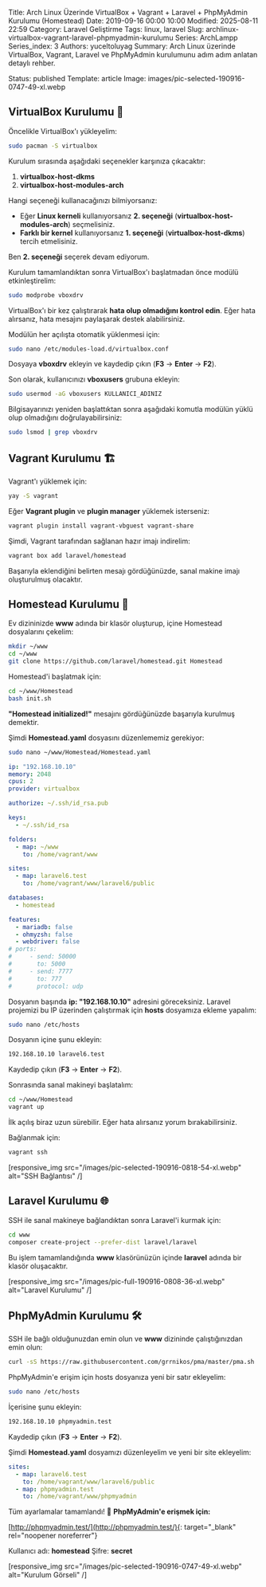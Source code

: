 Title: Arch Linux Üzerinde VirtualBox + Vagrant + Laravel + PhpMyAdmin Kurulumu (Homestead)
Date: 2019-09-16 00:00 10:00
Modified: 2025-08-11 22:59
Category: Laravel Geliştirme
Tags: linux, laravel
Slug: archlinux-virtualbox-vagrant-laravel-phpmyadmin-kurulumu
Series: ArchLampp
Series_index: 3
Authors: yuceltoluyag
Summary: Arch Linux üzerinde VirtualBox, Vagrant, Laravel ve PhpMyAdmin kurulumunu adım adım anlatan detaylı rehber.

Status: published
Template: article
Image: images/pic-selected-190916-0747-49-xl.webp

## VirtualBox Kurulumu 🚀

Öncelikle VirtualBox'ı yükleyelim:

```bash
sudo pacman -S virtualbox
```

Kurulum sırasında aşağıdaki seçenekler karşınıza çıkacaktır:

1. **virtualbox-host-dkms**
2. **virtualbox-host-modules-arch**

Hangi seçeneği kullanacağınızı bilmiyorsanız:

- Eğer **Linux kerneli** kullanıyorsanız **2. seçeneği** (**virtualbox-host-modules-arch**) seçmelisiniz.
- **Farklı bir kernel** kullanıyorsanız **1. seçeneği** (**virtualbox-host-dkms**) tercih etmelisiniz.

Ben **2. seçeneği** seçerek devam ediyorum.

Kurulum tamamlandıktan sonra VirtualBox'ı başlatmadan önce modülü etkinleştirelim:

```bash
sudo modprobe vboxdrv
```

VirtualBox'ı bir kez çalıştırarak **hata olup olmadığını kontrol edin**. Eğer hata alırsanız, hata mesajını paylaşarak destek alabilirsiniz.

Modülün her açılışta otomatik yüklenmesi için:

```bash
sudo nano /etc/modules-load.d/virtualbox.conf
```

Dosyaya **vboxdrv** ekleyin ve kaydedip çıkın (**F3** -> **Enter** -> **F2**).

Son olarak, kullanıcınızı **vboxusers** grubuna ekleyin:

```bash
sudo usermod -aG vboxusers KULLANICI_ADINIZ
```

Bilgisayarınızı yeniden başlattıktan sonra aşağıdaki komutla modülün yüklü olup olmadığını doğrulayabilirsiniz:

```bash
sudo lsmod | grep vboxdrv
```

## Vagrant Kurulumu 🏗️

Vagrant'ı yüklemek için:

```bash
yay -S vagrant
```

Eğer **Vagrant plugin** ve **plugin manager** yüklemek isterseniz:

```bash
vagrant plugin install vagrant-vbguest vagrant-share
```

Şimdi, Vagrant tarafından sağlanan hazır imajı indirelim:

```bash
vagrant box add laravel/homestead
```

Başarıyla eklendiğini belirten mesajı gördüğünüzde, sanal makine imajı oluşturulmuş olacaktır.

## Homestead Kurulumu 🏡

Ev dizininizde **www** adında bir klasör oluşturup, içine Homestead dosyalarını çekelim:

```bash
mkdir ~/www
cd ~/www
git clone https://github.com/laravel/homestead.git Homestead
```

Homestead'i başlatmak için:

```bash
cd ~/www/Homestead
bash init.sh
```

**"Homestead initialized!"** mesajını gördüğünüzde başarıyla kurulmuş demektir.

Şimdi **Homestead.yaml** dosyasını düzenlememiz gerekiyor:

```bash
sudo nano ~/www/Homestead/Homestead.yaml
```

```yaml
ip: "192.168.10.10"
memory: 2048
cpus: 2
provider: virtualbox

authorize: ~/.ssh/id_rsa.pub

keys:
  - ~/.ssh/id_rsa

folders:
  - map: ~/www
    to: /home/vagrant/www

sites:
  - map: laravel6.test
    to: /home/vagrant/www/laravel6/public

databases:
  - homestead

features:
  - mariadb: false
  - ohmyzsh: false
  - webdriver: false
# ports:
#     - send: 50000
#       to: 5000
#     - send: 7777
#       to: 777
#       protocol: udp
```

Dosyanın başında **ip: \"192.168.10.10\"** adresini göreceksiniz. Laravel projemizi bu IP üzerinden çalıştırmak için **hosts** dosyamıza ekleme yapalım:

```bash
sudo nano /etc/hosts
```

Dosyanın içine şunu ekleyin:

```bash
192.168.10.10 laravel6.test
```

Kaydedip çıkın (**F3** -> **Enter** -> **F2**).

Sonrasında sanal makineyi başlatalım:

```bash
cd ~/www/Homestead
vagrant up
```

İlk açılış biraz uzun sürebilir. Eğer hata alırsanız yorum bırakabilirsiniz.

Bağlanmak için:

```bash
vagrant ssh
```

[responsive_img src="/images/pic-selected-190916-0818-54-xl.webp" alt="SSH Bağlantısı" /]

## Laravel Kurulumu 🌐

SSH ile sanal makineye bağlandıktan sonra Laravel'i kurmak için:

```bash
cd www
composer create-project --prefer-dist laravel/laravel
```

Bu işlem tamamlandığında **www** klasörünüzün içinde **laravel** adında bir klasör oluşacaktır.

[responsive_img src="/images/pic-full-190916-0808-36-xl.webp" alt="Laravel Kurulumu" /]

## PhpMyAdmin Kurulumu 🛠️

SSH ile bağlı olduğunuzdan emin olun ve **www** dizininde çalıştığınızdan emin olun:

```bash
curl -sS https://raw.githubusercontent.com/grrnikos/pma/master/pma.sh | sh
```

PhpMyAdmin'e erişim için hosts dosyanıza yeni bir satır ekleyelim:

```bash
sudo nano /etc/hosts
```

İçerisine şunu ekleyin:

```bash
192.168.10.10 phpmyadmin.test
```

Kaydedip çıkın (**F3** -> **Enter** -> **F2**).

Şimdi **Homestead.yaml** dosyamızı düzenleyelim ve yeni bir site ekleyelim:

```yaml
sites:
  - map: laravel6.test
    to: /home/vagrant/www/laravel6/public
  - map: phpmyadmin.test
    to: /home/vagrant/www/phpmyadmin
```

Tüm ayarlamalar tamamlandı! 🚀 **PhpMyAdmin'e erişmek için:**

[http://phpmyadmin.test/](http://phpmyadmin.test/){: target="\_blank" rel="noopener noreferrer"}

Kullanıcı adı: **homestead**
Şifre: **secret**

<script type="module" src="https://cdn.jsdelivr.net/npm/@justinribeiro/lite-youtube@1/lite-youtube.min.js"></script>

<lite-youtube videoid="d9ITbD5Mn3w"></lite-youtube>
[responsive_img src="/images/pic-selected-190916-0747-49-xl.webp" alt="Kurulum Görseli" /]
